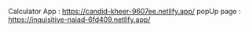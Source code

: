 Calculator App : https://candid-kheer-9607ee.netlify.app/
popUp page : https://inquisitive-naiad-6fd409.netlify.app/

